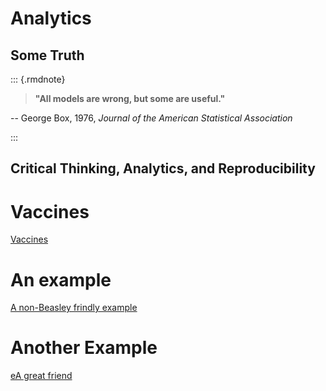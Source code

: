 # Analytics

## Some Truth

::: {.rmdnote} 

>**"All models are wrong, but some are useful."**

-- George Box, 1976, *Journal of the American Statistical Association*

:::


## Critical Thinking, Analytics, and Reproducibility


# Vaccines

[Vaccines](https://www.ncbi.nlm.nih.gov/pmc/articles/PMC5789217/)

# An example

[A non-Beasley frindly example](https://gobluehose.com/news/2023/2/1/bevy-of-newcomers-join-pc-football-program-on-national-signing-day.aspx) 


# Another Example

[eA great friend](https://doctors.prismahealth.org/provider/Megan+Malone+Schellinger/992715)
